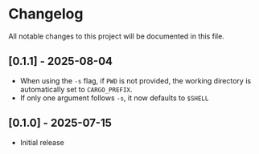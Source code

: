 # Changelog

All notable changes to this project will be documented in this file.

## [0.1.1] - 2025-08-04

- When using the `-s` flag, if `PWD` is not provided, the working directory is automatically set to `CARGO_PREFIX`.
- If only one argument follows `-s`, it now defaults to `$SHELL`

## [0.1.0] - 2025-07-15

- Initial release
